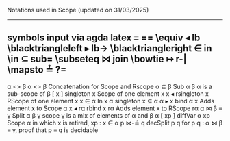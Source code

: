 Notations used in Scope (updated on 31/03/2025)

---------------------------------------------------------------------------------------------------
symbols     input via agda          latex
≡           ==                      \equiv
◂           lb                      \blacktriangleleft
▸           lb→                     \blacktriangleright
∈           in                      \in
⊆           sub=                    \subseteq
⋈           join                    \bowtie
↦           r-|                     \mapsto
≟           ?=
---------------------------------------------------------------------------------------------------

α <> β                  α <> β                  Concatenation for Scope and Rscope
α ⊆ β                   Sub α β                 α is a sub-scope of β
[ x ]                   singleton x             Scope of one element x
x ◂                     rsingleton x            RScope of one element x
x ∈ α                   In x α                  singleton x ⊆ α
α ▸ x                   bind α x                Adds element x to Scope α
x ◂ rα                  rbind x rα              Adds element x to RScope rα
α ⋈ β ≡ γ               Split α β γ             scope γ is a mix of elements of α and β
α \[ xp ]               diffVar α xp            Scope α in which x is retired, xp : x ∈ α
p ⋈-≟ q                 decSplit p q            for p q : α ⋈ β ≡ γ, proof that p ≡ q is decidable
